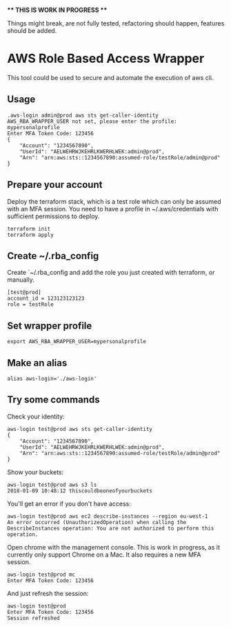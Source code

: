 **\*\* THIS IS WORK IN PROGRESS \*\***

Things might break, are not fully tested, refactoring should happen, features should be added.

# AWS Role Based Access Wrapper

This tool could be used to secure and automate the execution of aws cli.

## Usage

```
.aws-login admin@prod aws sts get-caller-identity
AWS_RBA_WRAPPER_USER not set, please enter the profile: mypersonalprofile
Enter MFA Token Code: 123456
{
    "Account": "1234567890",
    "UserId": "AELWEHRWJKEHRLKWERHLWEK:admin@prod",
    "Arn": "arn:aws:sts::1234567890:assumed-role/testRole/admin@prod"
}
```

## Prepare your account

Deploy the terraform stack, which is a test role which can only be assumed with an MFA session. You need to have a profile in ~/.aws/credentials with sufficient permissions to deploy.

```
terraform init
terraform apply
```

## Create ~/.rba_config

Create `~/.rba_config and add the role you just created with terraform, or manually.

```
[test@prod]
account_id = 123123123123
role = testRole
```

## Set wrapper profile

```
export AWS_RBA_WRAPPER_USER=mypersonalprofile
```

## Make an alias

```
alias aws-login='./aws-login'
```

## Try some commands

Check your identity:

```
aws-login test@prod aws sts get-caller-identity
{
    "Account": "1234567890",
    "UserId": "AELWEHRWJKEHRLKWERHLWEK:admin@prod",
    "Arn": "arn:aws:sts::1234567890:assumed-role/testRole/admin@prod"
}
```

Show your buckets:

```
aws-login test@prod aws s3 ls
2018-01-09 10:48:12 thiscouldbeoneofyourbuckets
```

You'll get an error if you don't have access:

```
aws-login test@prod aws ec2 describe-instances --region eu-west-1
An error occurred (UnauthorizedOperation) when calling the DescribeInstances operation: You are not authorized to perform this operation.
```

Open chrome with the management console. This is work in progress, as it currently only support Chrome on a Mac. It also requires a new MFA session.

```
aws-login test@prod mc
Enter MFA Token Code: 123456
```

And just refresh the session:

```
aws-login test@prod
Enter MFA Token Code: 123456
Session refreshed
```